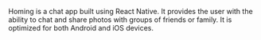 Homing is a chat app built using React Native.  It provides the user with the ability to chat and share photos with groups of friends or family.
It is optimized for both Android and iOS devices.
